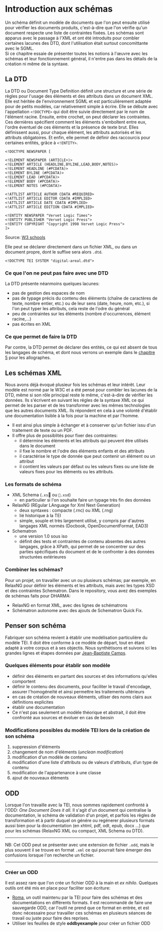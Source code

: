 # Introduction aux schémas

Un schéma définit un modèle de documents que l'on peut ensuite utilisé pour vérifier les documents produits, c'est-à-dire que l'on vérifie qu'un document respecte une liste de contraintes fixées. Les schémas sont apparus avec le passage à l'XML et ont été introduits pour combler certaines lacunes des DTD, dont l'utilisation était surtout concomittante avec le SGML.  
Si ce chapitre essaie de présenter toutes les notions à l'œuvre avec les schémas et leur fonctionnement général, il n'entre pas dans les détails de la création ni même de la syntaxe.    

## La DTD
La DTD ou Document Type Definition définit une structure et une série de règles pour l'usage des éléments et des attributs dans un document XML. Elle est héritée de l'environnement SGML et est particulièrement adaptée pour de petits modèles, car relativement simple à écrire. Elle se débute avec l'appellation `<!DOCTYPE>` qui doit être suivie directement par le nom de l'élément racine. Ensuite, entre crochet, on peut déclarer les contraintes. Ces dernières spécifient comment les éléments s'emboîtent entre eux, l'ordre éventuel de ces éléments et la présence de texte brut. Elles définissent aussi, pour chaque élément, les attributs autorisés et les attributs obligatoires. Et enfin, elle permet de définir des raccourcis pour certaines entités, grâce à `<!ENTITY>`.

```
<!DOCTYPE NEWSPAPER [

<!ELEMENT NEWSPAPER (ARTICLE+)>
<!ELEMENT ARTICLE (HEADLINE,BYLINE,LEAD,BODY,NOTES)>
<!ELEMENT HEADLINE (#PCDATA)>
<!ELEMENT BYLINE (#PCDATA)>
<!ELEMENT LEAD (#PCDATA)>
<!ELEMENT BODY (#PCDATA)>
<!ELEMENT NOTES (#PCDATA)>

<!ATTLIST ARTICLE AUTHOR CDATA #REQUIRED>
<!ATTLIST ARTICLE EDITOR CDATA #IMPLIED>
<!ATTLIST ARTICLE DATE CDATA #IMPLIED>
<!ATTLIST ARTICLE EDITION CDATA #IMPLIED>

<!ENTITY NEWSPAPER "Vervet Logic Times">
<!ENTITY PUBLISHER "Vervet Logic Press">
<!ENTITY COPYRIGHT "Copyright 1998 Vervet Logic Press">
]>
```
Source: [W3 schools](https://www.w3schools.com/xml/xml_dtd_examples.asp)

Elle peut se déclarer directement dans un fichier XML, ou dans un document propre, dont le suffixe sera alors `.dtd`.
```
<!DOCTYPE TEI SYSTEM "digital-areal.dtd">
```
### Ce que l'on ne peut pas faire avec une DTD
La DTD présente néanmoins quelques lacunes:
- pas de gestion des espaces de nom
- pas de typage précis du contenu des éléments (chaîne de caractères de texte, nombre entier, etc.) ou de leur sens (date, heure, nom, etc.), si l'on peut typer les attributs, cela reste de l'odre du général
- peu de contraintes sur les éléments (nombre d'occurrences, élément racine,...)
- pas écrites en XML

### Ce que permet de faire la DTD
Par contre, la DTD permet de déclarer des entités, ce qui est absent de tous les langages de schéma, et dont nous verrons un exemple dans le [chapitre 5](https://erc-dharma.github.io/digital-areal/5_encoding) pour les allographes.

## Les schémas XML
Nous avons déjà évoqué plusieur fois les schémas et leur intérêt. Leur modèle est normé par le W3C et a été pensé pour combler les lacunes de la DTD, même si son rôle principal reste le même, c'est-à-dire de vérifier les données. Ils s'écrivent en suivant les régles de la syntaxe XML ce qui permet de les parser et de les transformer avec les mêmes technologies que les autres documents XML. Ils répondent en cela à une volonté d'établir une documentation lisible à la fois pour la machine et par l'homme.
- Il est ainsi plus simple à échanger et à conserver qu'un fichier issu d'un traitement de texte ou un PDF.
- Il offre plus de possiblités pour fixer des contraintes:
  - il détermine les éléments et les attributs qui peuvent être utilisés dans le document
  - il fixe le nombre et l'odre des éléments enfants et des attributs
  - il caractérise le type de donnée que peut contenir un élément ou un attribut
  - il contient les valeurs par défaut ou les valeurs fixes ou une liste de valeurs fixes pour les éléments ou les attributs.  

### Les formats de schéma
- XML Schema (`.xs` ou `.xsd`)
  - en particulier si l'on souhaite faire un typage très fin des données
- RelaxNG (REgular LAnguage for Xml Next Generation)
  - deux syntaxes : compacte (.rnc) ou XML (.rng)
  - lié historique à la TEI
  - simple, souple et très largement utilisé, y compris par d'autres langages XML normés (Docbook, OpenDocumentFormat, EAD3)
- Schematron
  - une version 1.0 sous iso
  - définit des tests et contraintes de contenu absentes des autres langages, grâce à XPath, qui permet de se concentrer sur des parties spécifiques du document et de le confronter à des données structurées extérieures

### Combiner les schémas?
Pour un projet, on travailler avec un ou plusieurs schémas; par exemple, en RelaxNG pour définir les éléments et les attributs, mais avec les types XSD et des contraintes Schematron.
Dans le repository, vous avez des exemples de schémas faits pour DHARMA:
- RelaxNG en format XML, avec des lignes de schématrons
- Schématron autonome avec des ajouts de Schematron Quick Fix. 

## Penser son schéma
Fabriquer son schéma revient à établir une modélisation particulière du modèle TEI. Il doit être conforme à ce modèle de départ, tout en étant adapté à votre corpus et à ses objectis.
Nous synthètisons et suivons ici les grandes lignes et étapes données par [Jean-Baptiste Camps](https://halshs.archives-ouvertes.fr/cel-01706530).

### Quelques éléments pour établir son modèle
- définir des éléments en partant des sources et des informations qu'elles comportent
- définir le contenu des documents, pour faciliter le travail d'encodage, assurer l'homogéneïté et ainsi permettre les traitements
ultérieurs
- en cas de création de nouveaux éléments, utliser des noms clairs aux définitions explicites
- établir une documentation
- Ce n'est pas seulement un modèle théorique et abstrait, il doit être confronté aux sources et évoluer en cas de beosin

### Modifications possibles du modèle TEI lors de la création de son schéma
1. suppression d'éléments
2. changement de nom d'éléments (*unclean modification*)
3. modification d'un modèle de contenu
4. modification d'une liste d'attributs ou de valeurs
d'attributs, d’un type de contenu
5. modification de l'appartenance à une classe
6. ajout de nouveaux éléments

## ODD
Lorsque l'on travaille avec la TEI, nous sommes rapidement confronté à l'ODD: *One Document Does it all*.  Il s'agit d'un document qui centralise la documentation, le schéma de validation d'un projet, et parfois les règles de transformation et à partir duquel on génére ou regénerer plusieurs formats aussi bien pour la documentation (en xhtml, pdf, odt, epub, docx ...) que pour les schémas (RelaxNG XML ou compact, XML Schema ou DTD).

* * *
NB: Cet ODD peut se présenter avec une extension de fichier `.odd`, mais le plus souvent il se trouve en format `.xml` ce qui pourrait faire émerger des confusions lorsque l'on recherche un fichier.
* * *

### Créer un ODD
Il est assez rare que l'on crée un fichier ODD à la main et *ex nihilo*. Quelques outils ont été mis en place pour faciliter son écriture:
-  [Roma](https://roma.tei-c.org/), un outil maintenu par la TEI pour faire des schémas et des documentations en différents formats. Il est recommandé de faire une sauvegarde ODD, car l'outil ne prend que ce format en entrée, et est donc nécessaire pour travailler ces schémas en plusieurs séances de travail ou juste pour faire des reprises.  
-  Utiliser les feuilles de style **oddbyexample** pour créer un fichier ODD
